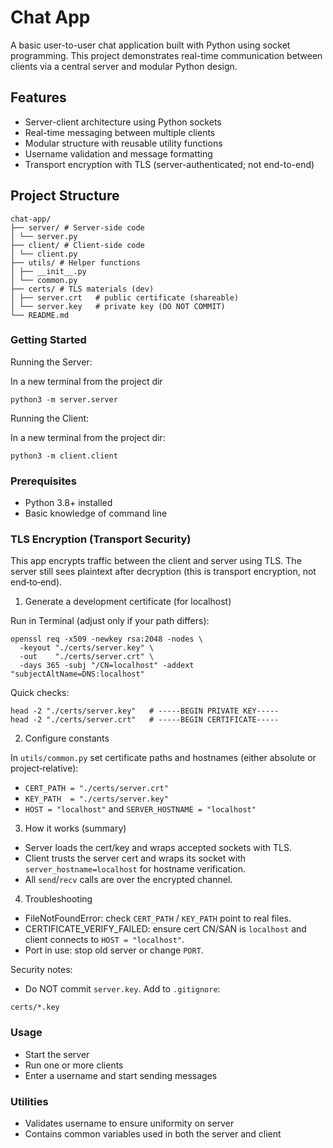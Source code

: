 # Chat App

A basic user-to-user chat application built with Python using socket programming.
This project demonstrates real-time communication between clients via a central server and modular Python design.

## Features

- Server-client architecture using Python sockets
- Real-time messaging between multiple clients
- Modular structure with reusable utility functions
- Username validation and message formatting
- Transport encryption with TLS (server-authenticated; not end-to-end)

## Project Structure

```
chat-app/
├── server/ # Server-side code
│ └── server.py
├── client/ # Client-side code
│ └── client.py
├── utils/ # Helper functions
│ ├── __init__.py
│ └── common.py
├── certs/ # TLS materials (dev)
│ ├── server.crt   # public certificate (shareable)
│ └── server.key   # private key (DO NOT COMMIT)
└── README.md
```

### Getting Started

Running the Server:

In a new terminal from the project dir
```
python3 -m server.server
```
Running the Client:

In a new terminal from the project dir:
```
python3 -m client.client
```

### Prerequisites
- Python 3.8+ installed
- Basic knowledge of command line

### TLS Encryption (Transport Security)

This app encrypts traffic between the client and server using TLS. The server still sees plaintext after decryption (this is transport encryption, not end‑to‑end).

1) Generate a development certificate (for localhost)

Run in Terminal (adjust only if your path differs):

```
openssl req -x509 -newkey rsa:2048 -nodes \
  -keyout "./certs/server.key" \
  -out    "./certs/server.crt" \
  -days 365 -subj "/CN=localhost" -addext "subjectAltName=DNS:localhost"
```

Quick checks:

```
head -2 "./certs/server.key"   # -----BEGIN PRIVATE KEY-----
head -2 "./certs/server.crt"   # -----BEGIN CERTIFICATE-----
```

2) Configure constants

In `utils/common.py` set certificate paths and hostnames (either absolute or project‑relative):

- `CERT_PATH = "./certs/server.crt"`
- `KEY_PATH  = "./certs/server.key"`
- `HOST = "localhost"` and `SERVER_HOSTNAME = "localhost"`

3) How it works (summary)

- Server loads the cert/key and wraps accepted sockets with TLS.
- Client trusts the server cert and wraps its socket with `server_hostname=localhost` for hostname verification.
- All `send`/`recv` calls are over the encrypted channel.

4) Troubleshooting

- FileNotFoundError: check `CERT_PATH` / `KEY_PATH` point to real files.
- CERTIFICATE_VERIFY_FAILED: ensure cert CN/SAN is `localhost` and client connects to `HOST = "localhost"`.
- Port in use: stop old server or change `PORT`.

Security notes:

- Do NOT commit `server.key`. Add to `.gitignore`:

```
certs/*.key
```

### Usage

- Start the server
- Run one or more clients
- Enter a username and start sending messages

### Utilities

- Validates username to ensure uniformity on server
- Contains common variables used in both the server and client